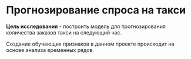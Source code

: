 # Прогнозирование спроса на такси
**Цель исследования** - построить модель для прогнозирования количества заказов такси на следующий час.<br>
>
Создание обучающих признаков в данном проекте происходит на основе анализа временных рядов.
